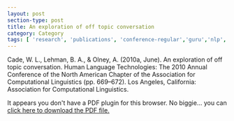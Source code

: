 ```yaml
---
layout: post
section-type: post
title: An exploration of off topic conversation
category: Category
tags: [ 'research', 'publications', 'conference-regular','guru','nlp','discourse','education' ]
---
```

Cade, W. L., Lehman, B. A., & Olney, A. (2010a, June). An exploration of off topic conversation. Human Language Technologies: The 2010 Annual Conference of the North American Chapter of the Association for Computational Linguistics (pp. 669–672). Los Angeles, California: Association for Computational Linguistics. 

<object data="https://umdrive.memphis.edu/aolney/public/publications/cade_hlt_2010.pdf" type="application/pdf" width="100%" height="600px">
 
  <p>It appears you don't have a PDF plugin for this browser.
  No biggie... you can <a href="https://umdrive.memphis.edu/aolney/public/publications/cade_hlt_2010.pdf">click here to
  download the PDF file.</a></p>
  
</object>
